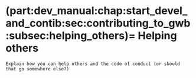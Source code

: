 (part:dev_manual:chap:start_devel_and_contib:sec:contributing_to_gwb:subsec:helping_others)=
Helping others
==============

```{todo}
Explain how you can help others and the code of conduct (or should that go somewhere else?)
```